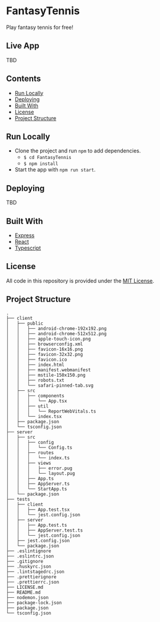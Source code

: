 # FantasyTennis

Play fantasy tennis for free!

## Live App

TBD

## Contents

-   [Run Locally](#run-locally)
-   [Deploying](#deploying)
-   [Built With](#built-with)
-   [License](#license)
-   [Project Structure](#project-structure)

## Run Locally

-   Clone the project and run `npm` to add dependencies.
    -   `$ cd FantasyTennis`
    -   `$ npm install`
-   Start the app with `npm run start`.

## Deploying

TBD

## Built With

-   [Express](https://github.com/expressjs/express)
-   [React](https://github.com/facebook/react)
-   [Typescript](https://github.com/microsoft/TypeScript)

## License

All code in this repository is provided under the [MIT License](https://github.com/AlexCadigan/FantasyTennis/blob/main/LICENSE.md).

## Project Structure

```
.
├── client
│   ├── public
│   │   ├── android-chrome-192x192.png
│   │   ├── android-chrome-512x512.png
│   │   ├── apple-touch-icon.png
│   │   ├── browserconfig.xml
│   │   ├── favicon-16x16.png
│   │   ├── favicon-32x32.png
│   │   ├── favicon.ico
│   │   ├── index.html
│   │   ├── manifest.webmanifest
│   │   ├── mstile-150x150.png
│   │   ├── robots.txt
│   │   └── safari-pinned-tab.svg
│   ├── src
│   │   ├── components
│   │   │   └── App.tsx
│   │   ├── util
│   │   │   └── ReportWebVitals.ts
│   │   └── index.tsx
│   ├── package.json
│   └── tsconfig.json
├── server
│   ├── src
│   │   ├── config
│   │   │   └── Config.ts
│   │   ├── routes
│   │   │   └── index.ts
│   │   ├── views
│   │   │   ├── error.pug
│   │   │   └── layout.pug
│   │   ├── App.ts
│   │   ├── AppServer.ts
│   │   └── StartApp.ts
│   └── package.json
├── tests
│   ├── client
│   │   ├── App.test.tsx
│   │   └── jest.config.json
│   ├── server
│   │   ├── App.test.ts
│   │   ├── AppServer.test.ts
│   │   └── jest.config.json
│   ├── jest.config.json
│   └── package.json
├── .eslintignore
├── .eslintrc.json
├── .gitignore
├── .huskyrc.json
├── .lintstagedrc.json
├── .prettierignore
├── .prettierrc.json
├── LICENSE.md
├── README.md
├── nodemon.json
├── package-lock.json
├── package.json
└── tsconfig.json
```
